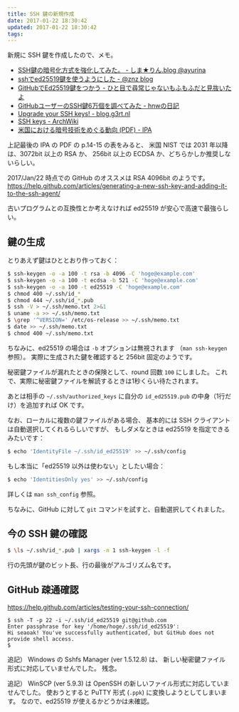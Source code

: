 ```yaml
---
title: SSH 鍵の新規作成
date: 2017-01-22 18:30:42
updated: 2017-01-22 18:30:42
tags:
---
```

新規に SSH 鍵を作成したので、メモ。

 - [SSH鍵の暗号化方式を強化してみた。 - しま★りん.blog @ayurina](https://blog.ayurina.net/2016/07/15/ssh%E9%8D%B5%E3%81%AE%E6%9A%97%E5%8F%B7%E5%8C%96%E6%96%B9%E5%BC%8F%E3%82%92%E5%BC%B7%E5%8C%96%E3%81%97%E3%81%A6%E3%81%BF%E3%81%9F%E3%80%82/)
 - [sshでed25519鍵を使うようにした - @znz blog](http://blog.n-z.jp/blog/2016-12-04-ssh-ed25519.html)
 - [GitHubでEd25519鍵をつかう - ひと目で尋常じゃないもふもふだと見抜いたよ](http://jnst.hateblo.jp/entry/2014/12/15/200542)
 - [GitHubユーザーのSSH鍵6万個を調べてみた - hnwの日記](http://d.hatena.ne.jp/hnw/20140705)
 - [Upgrade your SSH keys! - blog.g3rt.nl](https://blog.g3rt.nl/upgrade-your-ssh-keys.html)
 - [SSH keys - ArchWiki](https://wiki.archlinux.org/index.php/SSH_keys)
 - [米国における暗号技術をめぐる動向 (PDF) - IPA](https://www.ipa.go.jp/files/000055177.pdf)


上記最後の IPA の PDF の p.14-15 の表をみると、
米国 NIST では 2031 年以降は、3072bit 以上の RSA か、
256bit 以上の ECDSA か、どちらかしか推奨しないらしい。

2017/Jan/22 時点での GitHub のオススメは RSA 4096bit のようです。    
https://help.github.com/articles/generating-a-new-ssh-key-and-adding-it-to-the-ssh-agent/

古いプログラムとの互換性とか考えなければ ed25519 が安心で高速で最強らしい。


## 鍵の生成

とりあえず鍵はひととおり作っておく：

```bash
$ ssh-keygen -o -a 100 -t rsa -b 4096 -C 'hoge@example.com'
$ ssh-keygen -o -a 100 -t ecdsa -b 521 -C 'hoge@example.com'
$ ssh-keygen -o -a 100 -t ed25519 -C 'hoge@example.com'
$ chmod 400 ~/.ssh/id_*
$ chmod 444 ~/.ssh/id_*.pub
$ ssh -V > ~/.ssh/memo.txt 2>&1
$ uname -a >> ~/.ssh/memo.txt
$ \grep '^VERSION=' /etc/os-release >> ~/.ssh/memo.txt
$ date >> ~/.ssh/memo.txt
$ chmod 400 ~/.ssh/memo.txt
```

ちなみに、ed25519 の場合は `-b` オプションは無視されます
（`man ssh-keygen` 参照）。
実際に生成された鍵を確認すると 256bit 固定のようです。    

秘密鍵ファイルが漏れたときの保険として、round 回数 `100` にしました。
これで、実際に秘密鍵ファイルを解読するときは1秒くらい待たされます。

あとは相手の `~/.ssh/authorized_keys` に自分の `id_ed25519.pub`
の中身（1行だけ）を追加すれば OK です。


なお、ローカルに複数の鍵ファイルがある場合、
基本的には SSH クライアントは自動選択してくれるらしいですが、
もしダメなときは ed25519 を指定できるみたいです：

```bash
$ echo 'IdentityFile ~/.ssh/id_ed25519' >> ~/.ssh/config
```

もし本当に「ed25519 以外は使わない」としたい場合：

```bash
$ echo 'IdentitiesOnly yes' >> ~/.ssh/config
```

詳しくは `man ssh_config` 参照。

ちなみに、GitHub に対して `git` コマンドを試すと、自動選択してくれました。


## 今の SSH 鍵の確認

```bash
$ \ls ~/.ssh/id_*.pub | xargs -n 1 ssh-keygen -l -f
```

行の先頭が鍵のビット長、行の最後がアルゴリズム名です。


## GitHub 疎通確認

https://help.github.com/articles/testing-your-ssh-connection/

```
$ ssh -T -p 22 -i ~/.ssh/id_ed25519 git@github.com
Enter passphrase for key '/home/hoge/.ssh/id_ed25519':
Hi seaoak! You've successfully authenticated, but GitHub does not provide shell access.
$
```


追記）
Windows の Sshfs Manager (ver 1.5.12.8) は、
新しい秘密鍵ファイル形式に対応していませんでした。
残念。

追記）
WinSCP (ver 5.9.3) は OpenSSH の新しいファイル形式に対応していませんでした。
使おうとすると PuTTY 形式 (`.ppk`) に変換しようとしてしまいます。
なので、ed25519 が使えるかどうかは未確認。
